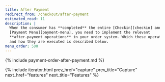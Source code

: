 ```yaml
---
title: After Payment
redirect_from: /checkout/after-payment
estimated_read: 11
description: |
  When the consumer has **completed** the entire [Checkin][checkin] and
  [Payment Menu][payment-menu], you need to implement the relevant
  **after-payment operations** in your order system. Which these operations are
  and how they are executed is described below.
menu_order: 500
---
```


{% include payment-order-after-payment.md %}

{% include iterator.html prev_href="capture"
                         prev_title="Capture"
                         next_href="features"
                         next_title="Features" %}

[checkin]: /checkin
[payment-menu]: /payment-menu
